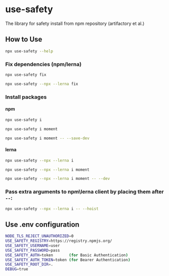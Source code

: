 # use-safety

The library for safety install from npm repository (artifactory et al.)

## How to Use

```sh
npx use-safety --help
```

### Fix dependencies (npm/lerna)

```sh
npx use-safety fix
```

```sh
npx use-safety --npx --lerna fix
```

### Install packages

#### npm

```sh
npx use-safety i
```

```sh
npx use-safety i moment
```

```sh
npx use-safety i moment -- --save-dev
```

#### lerna

```sh
npx use-safety --npx --lerna i
```

```sh
npx use-safety --npx --lerna i moment
```

```sh
npx use-safety --npx --lerna i moment -- --dev
```

### Pass extra arguments to npm\lerna client by placing them after `--`:

```sh
npx use-safety --npx --lerna i -- --hoist
```

## Use .env configuration

```sh
NODE_TLS_REJECT_UNAUTHORIZED=0
USE_SAFETY_REGISTRY=https://registry.npmjs.org/
USE_SAFETY_USERNAME=user
USE_SAFETY_PASSWORD=pass
USE_SAFETY_AUTH=token       (for Basic Authentication)
USE_SAFETY_AUTH_TOKEN=token (for Bearer Authentication)
USE_SAFETY_ROOT_DIR=.
DEBUG=true
```